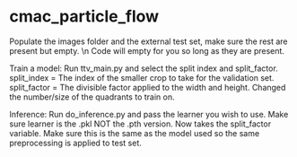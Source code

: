 # cmac_particle_flow

Populate the images folder and the external test set, make sure the rest are present but empty. \n
Code will empty for you so long as they are present. 

Train a model:
Run ttv_main.py and select the split index and split_factor. 
split_index = The index of the smaller crop to take for the validation set.
split_factor = The divisible factor applied to the width and height. Changed the number/size of the quadrants to train on. 

Inference:
Run do_inference.py and pass the learner you wish to use. 
Make sure learner is the .pkl NOT the .pth version. 
Now takes the split_factor variable. Make sure this is the same as the model used so the same preprocessing is applied to test set. 
